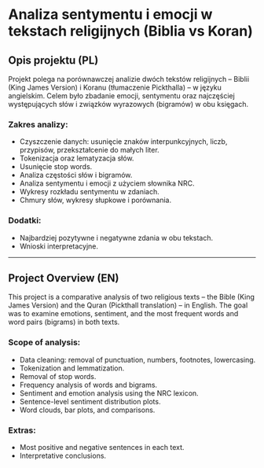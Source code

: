 # Analiza sentymentu i emocji w tekstach religijnych (Biblia vs Koran)

## Opis projektu (PL)

Projekt polega na porównawczej analizie dwóch tekstów religijnych – Biblii (King James Version) i Koranu (tłumaczenie Pickthalla) – w języku angielskim. Celem było zbadanie emocji, sentymentu oraz najczęściej występujących słów i związków wyrazowych (bigramów) w obu księgach.

### Zakres analizy:
- Czyszczenie danych: usunięcie znaków interpunkcyjnych, liczb, przypisów, przekształcenie do małych liter.
- Tokenizacja oraz lematyzacja słów.
- Usunięcie stop words.
- Analiza częstości słów i bigramów.
- Analiza sentymentu i emocji z użyciem słownika NRC.
- Wykresy rozkładu sentymentu w zdaniach.
- Chmury słów, wykresy słupkowe i porównania.

### Dodatki:
- Najbardziej pozytywne i negatywne zdania w obu tekstach.
- Wnioski interpretacyjne.

---

## Project Overview (EN)

This project is a comparative analysis of two religious texts – the Bible (King James Version) and the Quran (Pickthall translation) – in English. The goal was to examine emotions, sentiment, and the most frequent words and word pairs (bigrams) in both texts.

### Scope of analysis:
- Data cleaning: removal of punctuation, numbers, footnotes, lowercasing.
- Tokenization and lemmatization.
- Removal of stop words.
- Frequency analysis of words and bigrams.
- Sentiment and emotion analysis using the NRC lexicon.
- Sentence-level sentiment distribution plots.
- Word clouds, bar plots, and comparisons.

### Extras:
- Most positive and negative sentences in each text.
- Interpretative conclusions.